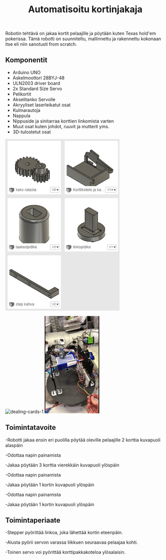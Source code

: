 <h1 align="center">Automatisoitu kortinjakaja</h1>
<br>

Robotin tehtävä on jakaa kortit pelaajille ja pöytään kuten Texas hold'em pokerissa.
Tämä robotti on suunniteltu, mallinnettu ja rakennettu kokonaan itse eli niin sanotusti from scratch.

## Komponentit

* Arduino UNO
* Askelmoottori 28BYJ-48
* ULN2003 driver board
* 2x Standard Size Servo 
* Pelikortit
* Akselitanko Servolle 
* Akryyliset laserleikatut osat 
* Kulmarautoja
* Nappula
* Nippuside ja sinitarraa korttien linkomista varten
* Muut osat kuten johdot, ruuvit ja mutterit yms.
* 3D-tulostetut osat 

<img alt="3d-printed parts" src="images/fusion360Models.png">

![dealing-cards-1](gifs/deal1.gif)
![dealing-cards-2](gifs/deal2.gif)

## Toimintatavoite

-Robotti jakaa ensin eri puolilla pöytää oleville pelaajille 2 korttia kuvapuoli alaspäin

-Odottaa napin painamista

-Jakaa pöytään 3 korttia vierekkäin kuvapuoli ylöspäin

-Odottaa napin painamista

-Jakaa pöytään 1 kortin kuvapuoli ylöspäin

-Odottaa napin painamista

-Jakaa pöytään 1 kortin kuvapuoli ylöspäin



## Toimintaperiaate 

-Stepper pyörittää linkoa, joka lähettää kortin eteenpäin. 

-Alusta pyörii servon varassa liikkuen seuraavaa pelaajaa kohti.

-Toinen servo voi pyörittää korttipakkakoteloa ylösalaisin.
